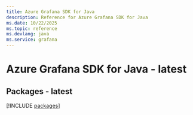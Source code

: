 ```yaml
---
title: Azure Grafana SDK for Java
description: Reference for Azure Grafana SDK for Java
ms.date: 10/22/2025
ms.topic: reference
ms.devlang: java
ms.service: grafana
---
```

# Azure Grafana SDK for Java - latest
## Packages - latest
[!INCLUDE [packages](grafana-index.md)]